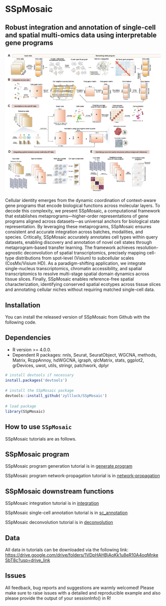 # SSpMosaic
## Robust integration and annotation of single-cell and spatial multi-omics data using interpretable gene programs 

<p align="center">
<img src="https://github.com/zyllluck/SSpMosaic/blob/main/Workflow.png" width="800" />
</p>
Cellular identity emerges from the dynamic coordination of context-aware gene programs that encode biological functions across molecular layers. To decode this complexity, we present SSpMosaic, a computational framework that establishes metaprograms—higher-order representations of gene programs aligned across datasets—as universal anchors for biological state representation. By leveraging these metaprograms, SSpMosaic ensures consistent and accurate integration across batches, modalities, and species. Critically, SSpMosaic accurately annotates cell types within query datasets, enabling discovery and annotation of novel cell states through metaprogram-based transfer learning. The framework achieves resolution-agnostic deconvolution of spatial transcriptomics, precisely mapping cell-type distributions from spot-level (Visium) to subcellular scales (CosMx/Visium HD). As a paradigm-shifting application, we integrate single-nucleus transcriptomics, chromatin accessibility, and spatial transcriptomics to resolve multi-stage spatial domain dynamics across tissue slices. Finally, SSpMosaic enables reference-free spatial characterization, identifying conserved spatial ecotypes across tissue slices and annotating cellular niches without requiring matched single-cell data.

Installation
------------
You can install the released version of SSpMosaic from Github with the following code.

## Dependencies 
* R version >= 4.0.0.
* Dependent R packages: nnls, Seurat, SeuratObject, WGCNA, methods, Matrix, RcppAnnoy, hdWGCNA, igraph, qlcMatrix, stats, ggplot2, grDevices, uwot, utils, stringr, patchwork, dplyr

``` r
# install devtools if necessary
install.packages('devtools')

# install the SSpMosaic package
devtools::install_github('zyllluck/SSpMosaic')

# load package
library(SSpMosaic)

```




How to use `SSpMosaic`
-------------------
SSpMosaic tutorials are as follows. 

## SSpMosaic program

SSpMosaic program generation tutorial is in [generate program](https://zyllluck.github.io/SSpMosaic/program_generation.html)

SSpMosaic program network-propagation tutorial is in [network-propagation](https://zyllluck.github.io/SSpMosaic/network_propagation.html)

## SSpMosaic downstream functions

SSpMosaic integration tutorial is in [integration](https://zyllluck.github.io/SSpMosaic/integration_tutorial.html)

SSpMosaic single-cell annotation tutorial is in [sc_annotation](https://zyllluck.github.io/SSpMosaic/sc_annotation_tutorial.html)

SSpMosaic deconvolution tutorial is in [deconvolution](https://zyllluck.github.io/SSpMosaic/spatial_deconvolution_tutorial.html)

Data
------------
All data in tutorials can be downloaded via the following link:
https://drive.google.com/drive/folders/1VDpHAHBjAoKk1u8eR10A4oqMnkeSbT8c?usp=drive_link

Issues
------------
All feedback, bug reports and suggestions are warmly welcomed! Please make sure to raise issues with a detailed and reproducible example and also please provide the output of your sessionInfo() in R! 
